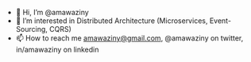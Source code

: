 - 👋 Hi, I’m @amawaziny
- 👀 I’m interested in Distributed Architecture (Microservices, Event-Sourcing, CQRS)
- 📫 How to reach me amawaziny@gmail.com, @amawaziny on twitter, in/amawaziny on linkedin

<!---
amawaziny/amawaziny is a ✨ special ✨ repository because its `README.md` (this file) appears on your GitHub profile.
You can click the Preview link to take a look at your changes.
--->
